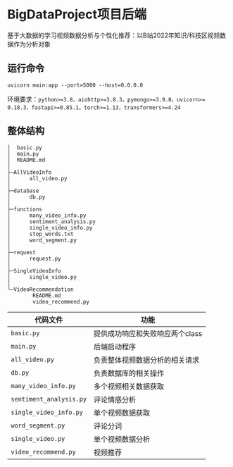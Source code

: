 # BigDataProject项目后端
基于大数据的学习视频数据分析与个性化推荐：以B站2022年知识/科技区视频数据作为分析对象
## 运行命令

`uvicorn main:app --port=5000 --host=0.0.0.0`

环境要求：`python>=3.8，aiohttp>=3.8.3，pymongo>=3.9.0，uvicorn>= 0.18.3，fastapi>=0.85.1，torch>=1.13，transformers>=4.24`

## 整体结构

```
│  basic.py
│  main.py
│  README.md
│
├─AllVideoInfo
│      all_video.py
│
├─database
│      db.py
│
├─functions
│      many_video_info.py
│      sentiment_analysis.py
│      single_video_info.py
│      stop_words.txt
│      word_segment.py
│
├─request
│      request.py
│
├─SingleVideoInfo
│      single_video.py
│
└─VideoRecommendation
        README.md
        video_recommend.py
```


| 代码文件 | 功能 |
| -------- | ---- |
|     `basic.py`     |   提供成功响应和失败响应两个class   |
|     `main.py`     |   后端启动程序   |
|    `all_video.py`      |   负责整体视频数据分析的相关请求   |
|    `db.py`      |   负责数据库的相关操作   |
|     `many_video_info.py`     |   多个视频相关数据获取   |
|     `sentiment_analysis.py`     |   评论情感分析   |
|    `single_video_info.py`      |   单个视频数据获取   |
|     `word_segment.py`     |   评论分词   |
|     `single_video.py`     |  单个视频数据分析    |
|     `video_recommend.py`     |   视频推荐   |

